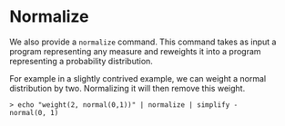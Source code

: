 # Normalize

We also provide a `normalize` command. This command takes as input a
program representing any measure and reweights it into a program
representing a probability distribution.

For example in a slightly contrived example, we can weight a normal
distribution by two. Normalizing it will then remove this weight.

````
> echo "weight(2, normal(0,1))" | normalize | simplify -
normal(0, 1)
````